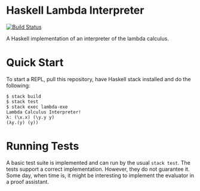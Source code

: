 # Haskell Lambda Interpreter
[![Build Status](https://travis-ci.com/madsbuch/lambda.svg?branch=master)](https://travis-ci.com/madsbuch/lambda)

A Haskell implementation of an interpreter of the lambda
calculus.

# Quick Start
To start a REPL, pull this repository, have Haskell stack
installed and do the following:

```
$ stack build
$ stack test
$ stack exec lambda-exe
Lambda Calculus Interpreter!
λ: (\x.x) (\y.y y)
(λy.(y) (y))
```

# Running Tests
A basic test suite is implemented and can run by
the usual `stack test`. The tests support a correct
implementation. However, they do not guarantee it.
Some day, when time is, it might be interesting to
implement the evaluator in a proof assistant.